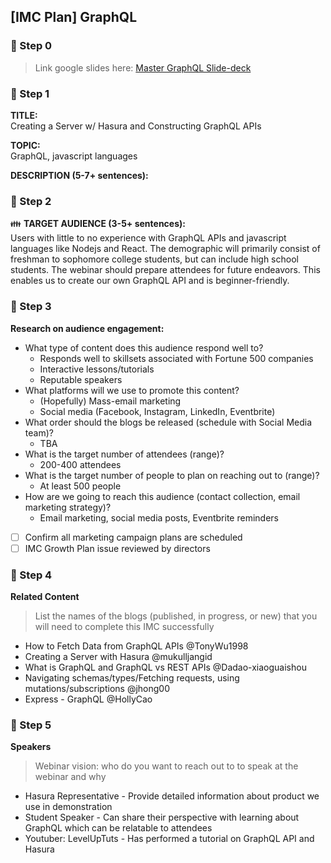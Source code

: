 ## [IMC Plan] GraphQL

### :pushpin: Step 0

> Link google slides here: [Master GraphQL Slide-deck](https://docs.google.com/presentation/d/1wQz_uqifzibgPyrrjNwlWS14nvkitQs2xY6ktwrS5uo/edit?usp=sharing)

### :pushpin: Step 1

**TITLE:**    
Creating a Server w/ Hasura and Constructing GraphQL APIs

**TOPIC:**    
GraphQL, javascript languages

**DESCRIPTION (5-7+ sentences):**    

### :pushpin: Step 2

:family: **TARGET AUDIENCE (3-5+ sentences):**    
Users with little to no experience with GraphQL APIs and javascript languages like Nodejs and React. The demographic will primarily consist of freshman to sophomore college students, but can include high school students. The webinar should prepare attendees for future endeavors. This enables us to create our own GraphQL API and is beginner-friendly.

### :pushpin: Step 3

**Research on audience engagement:**

- What type of content does this audience respond well to?
  - Responds well to skillsets associated with Fortune 500 companies
  - Interactive lessons/tutorials
  - Reputable speakers
- What platforms will we use to promote this content?
  - (Hopefully) Mass-email marketing
  - Social media (Facebook, Instagram, LinkedIn, Eventbrite)
- What order should the blogs be released (schedule with Social Media team)?
  - TBA
- What is the target number of attendees (range)?
  - 200-400 attendees
- What is the target number of people to plan on reaching out to (range)?
  - At least 500 people
- How are we going to reach this audience (contact collection, email marketing strategy)?
  - Email marketing, social media posts, Eventbrite reminders

- [ ] Confirm all marketing campaign plans are scheduled
- [ ] IMC Growth Plan issue reviewed by directors

### :pushpin: Step 4

**Related Content**

> List the names of the blogs (published, in progress, or new) that you will need to complete this IMC successfully

- How to Fetch Data from GraphQL APIs @TonyWu1998
- Creating a Server with Hasura @mukulljangid
- What is GraphQL and GraphQL vs REST APIs @Dadao-xiaoguaishou
- Navigating schemas/types/Fetching requests, using mutations/subscriptions @jhong00
- Express - GraphQL @HollyCao

### :pushpin: Step 5

**Speakers**

> Webinar vision: who do you want to reach out to to speak at the webinar and why

- Hasura Representative - Provide detailed information about product we use in demonstration
- Student Speaker - Can share their perspective with learning about GraphQL which can be relatable to attendees
- Youtuber: LevelUpTuts - Has performed a tutorial on GraphQL API and Hasura